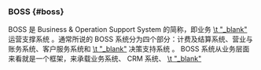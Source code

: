 ### BOSS {#boss}

BOSS 是 Business &amp; Operation Support System 的简称，即业务 [\\t &quot;_blank&quot;](http://baike.baidu.com/view/3070548.htm) 运营支撑系统 。通常所说的 BOSS 系统分为四个部分：计费及结算系统、营业与账务系统、客户服务系统和 [\\t &quot;_blank&quot;](http://baike.baidu.com/view/8048.htm) 决策支持系统 。 BOSS 系统从业务层面来看就是一个框架，来承载业务系统、 CRM 系统、 [\\t &quot;_blank&quot;](http://baike.baidu.com/view/702781.htm)
